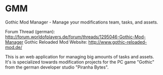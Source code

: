 GMM
===

Gothic Mod Manager - Manage your modifications team, tasks, and assets.


Forum Thread (german): http://forum.worldofplayers.de/forum/threads/1295046-Gothic-Mod-Manager
Gothic Reloaded Mod Website: http://www.gothic-reloaded-mod.de/



This is an web application for managing big amounts of tasks and assets. It's is specialized towards modification projects for the PC game "Gothic" from the german developer studio "Piranha Bytes".
